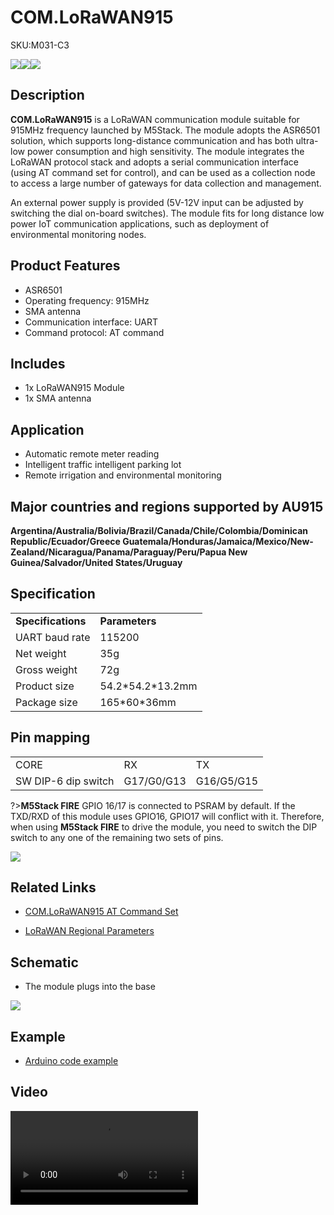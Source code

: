 # COM.LoRaWAN915

<el-tag effect="plain">SKU:M031-C3</el-tag>

<div class="product_pic"><img src="assets/img/product_pics/module/com_lorawan915/com.lorawan915_01.webp"><img src="assets/img/product_pics/module/com_lorawan915/com.lorawan915_03.webp"><img src="assets/img/product_pics/module/com_lorawan915/com.lorawan915_04.webp"></div>

## Description

**COM.LoRaWAN915** is a LoRaWAN communication module suitable for 915MHz frequency launched by M5Stack. The module adopts the ASR6501 solution, which supports long-distance communication and has both ultra-low power consumption and high sensitivity. The module integrates the LoRaWAN protocol stack and adopts a serial communication interface (using AT command set for control), and can be used as a collection node to access a large number of gateways for data collection and management. 

An external power supply is provided (5V-12V input can be adjusted by switching the dial on-board switches). The module fits for long distance low power IoT communication applications, such as deployment of environmental monitoring nodes.

## Product Features

- ASR6501
- Operating frequency: 915MHz
- SMA antenna
- Communication interface: UART
- Command protocol: AT command

## Includes

- 1x LoRaWAN915 Module
- 1x SMA antenna

## Application

- Automatic remote meter reading
- Intelligent traffic intelligent parking lot
- Remote irrigation and environmental monitoring

## Major countries and regions supported by AU915

**Argentina/Australia/Bolivia/Brazil/Canada/Chile/Colombia/Dominican Republic/Ecuador/Greece Guatemala/Honduras/Jamaica/Mexico/New-Zealand/Nicaragua/Panama/Paraguay/Peru/Papua New Guinea/Salvador/United States/Uruguay**

## Specification

<table>
   <tr style="font-weight:bold">
      <td>Specifications</td>
      <td>Parameters</td>
   </tr>
   <tr>
      <td>UART baud rate</td>
      <td>115200</td>
   </tr>
   <tr>
      <td>Net weight</td>
      <td>35g</td>
   </tr>
   <tr>
      <td>Gross weight</td>
      <td>72g</td>
   </tr>
   <tr>
      <td>Product size</td>
      <td>54.2*54.2*13.2mm</td>
   </tr>
   <tr>
      <td>Package size</td>
      <td>165*60*36mm</td>
   </tr>
 </table>

## Pin mapping

<table>
 <tr><td>CORE</td><td>RX</td><td>TX</td></tr>
 <tr><td>SW DIP-6 dip switch</td><td>G17/G0/G13</td><td>G16/G5/G15</td></tr>
</table>

?>**M5Stack FIRE** GPIO 16/17 is connected to PSRAM by default. If the TXD/RXD of this module uses GPIO16, GPIO17 will conflict with it. Therefore, when using **M5Stack FIRE** to drive the module, you need to switch the DIP switch to any one of the remaining two sets of pins.

<img src="assets/img/product_pics/module/com_lorawan915/com.lorawan915_02.webp">

## Related Links

- [COM.LoRaWAN915 AT Command Set](https://m5stack.oss-cn-shenzhen.aliyuncs.com/resource/docs/datasheet/module/COM.LoRaWAN.Ra-07.asr6501-asr6502-at-commands-introduction-v4.3.pdf)

- [LoRaWAN Regional Parameters](https://m5stack.oss-cn-shenzhen.aliyuncs.com/resource/docs/datasheet/module/lorawantm_regional_parameters_v1.1rb_-_final.pdf)

## Schematic

- The module plugs into the base

<img src="assets/img/product_pics/module/com_lorawan/com.lorawan_sch.webp">

## Example

- [Arduino code example](https://github.com/m5stack/M5Atom/tree/master/examples/ATOM_BASE/ATOM_Socket)

## Video

<video class="video_size" controls>
    <source src="https://m5stack.oss-cn-shenzhen.aliyuncs.com/video/Product_example_video/Module/COM.LoRaWAN915.mp4" type="video/mp4">
</video>

<script>

   var purchase_link ='https://m5stack.com/products/com-lorawan-module-915mhz-asr6501-with-antenna';

   anchor_search();
   scrollFunc();

</script>
